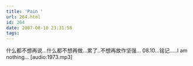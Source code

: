 ```yaml
---
title: 'Pain '
url: 264.html
id: 264
date: 2007-08-10 23:31:58
tags:
---
```


什么都不想再说...什么都不想再做...累了..不想再故作坚强... 08.10...铭记.....I am nothing... \[audio:1973.mp3\]